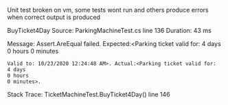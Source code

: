 Unit test broken on vm, some tests wont run and others produce errors when correct output is produced

 BuyTicket4Day
   Source: ParkingMachineTest.cs line 136
   Duration: 43 ms

  Message: 
    Assert.AreEqual failed. Expected:<Parking ticket valid for:
    4 days
    0 hours
    0 minutes
    
    Valid to: 10/23/2020 12:24:48 AM>. Actual:<Parking ticket valid for:
    4 days
    0 hours
    0 minutes>. 
  Stack Trace: 
    TicketMachineTest.BuyTicket4Day() line 146